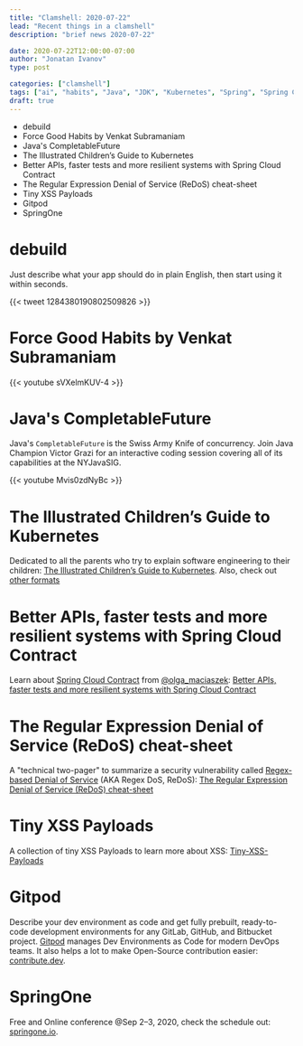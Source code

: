 ```yaml
---
title: "Clamshell: 2020-07-22"
lead: "Recent things in a clamshell"
description: "brief news 2020-07-22"

date: 2020-07-22T12:00:00-07:00
author: "Jonatan Ivanov"
type: post

categories: ["clamshell"]
tags: ["ai", "habits", "Java", "JDK", "Kubernetes", "Spring", "Spring Cloud", "ReDoS", "security", "XSS"]
draft: true
---
```


- debuild
- Force Good Habits by Venkat Subramaniam
- Java's CompletableFuture
- The Illustrated Children’s Guide to Kubernetes
- Better APIs, faster tests and more resilient systems with Spring Cloud Contract
- The Regular Expression Denial of Service (ReDoS) cheat-sheet
- Tiny XSS Payloads
- Gitpod
- SpringOne

<!--more-->

# debuild

Just describe what your app should do in plain English, then start using it within seconds.

{{< tweet 1284380190802509826 >}}

# Force Good Habits by Venkat Subramaniam

{{< youtube sVXelmKUV-4 >}}
<br>

# Java's CompletableFuture

Java's `CompletableFuture` is the Swiss Army Knife of concurrency. Join Java Champion Victor Grazi for an interactive coding session covering all of its capabilities at the NYJavaSIG.

{{< youtube Mvis0zdNyBc >}}
<br>

# The Illustrated Children’s Guide to Kubernetes

Dedicated to all the parents who try to explain software engineering to their children: [The Illustrated Children’s Guide to Kubernetes](https://www.cncf.io/the-childrens-illustrated-guide-to-kubernetes/). Also, check out [other formats](https://www.cncf.io/phippy/)

# Better APIs, faster tests and more resilient systems with Spring Cloud Contract

Learn about [Spring Cloud Contract](https://spring.io/projects/spring-cloud-contract) from [@olga_maciaszek](https://twitter.com/olga_maciaszek):
[Better APIs, faster tests and more resilient systems with Spring Cloud Contract](https://speakerdeck.com/olgamaciaszek/better-apis-faster-tests-and-more-resilient-systems-with-spring-cloud-contract)

# The Regular Expression Denial of Service (ReDoS) cheat-sheet

A "technical two-pager" to summarize a security vulnerability called [Regex-based Denial of Service](https://en.wikipedia.org/wiki/ReDoS) (AKA Regex DoS, ReDoS): [The Regular Expression Denial of Service (ReDoS) cheat-sheet](https://levelup.gitconnected.com/the-regular-expression-denial-of-service-redos-cheat-sheet-a78d0ed7d865)

# Tiny XSS Payloads
A collection of tiny XSS Payloads to learn more about XSS: [Tiny-XSS-Payloads](https://github.com/terjanq/Tiny-XSS-Payloads)

# Gitpod
Describe your dev environment as code and get fully prebuilt, ready-to-code development environments for any GitLab, GitHub, and Bitbucket project. [Gitpod](https://www.gitpod.io/) manages Dev Environments as Code for modern DevOps teams.
It also helps a lot to make Open-Source contribution easier: [contribute.dev](https://contribute.dev/).

# SpringOne
Free and Online conference @Sep 2–3, 2020, check the schedule out: [springone.io](https://springone.io/).
